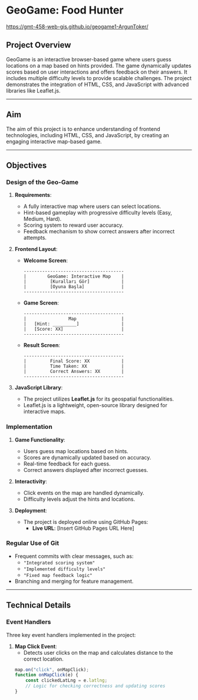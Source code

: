 # GeoGame:   Food Hunter

https://gmt-458-web-gis.github.io/geogame1-ArgunToker/

## **Project Overview**
GeoGame is an interactive browser-based game where users guess locations on a map based on hints provided. The game dynamically updates scores based on user interactions and offers feedback on their answers. It includes multiple difficulty levels to provide scalable challenges. The project demonstrates the integration of HTML, CSS, and JavaScript with advanced libraries like Leaflet.js.

---

## **Aim**
The aim of this project is to enhance understanding of frontend technologies, including HTML, CSS, and JavaScript, by creating an engaging interactive map-based game.

---

## **Objectives**
### **Design of the Geo-Game**
1. **Requirements**:
   - A fully interactive map where users can select locations.
   - Hint-based gameplay with progressive difficulty levels (Easy, Medium, Hard).
   - Scoring system to reward user accuracy.
   - Feedback mechanism to show correct answers after incorrect attempts.

2. **Frontend Layout**:
   - **Welcome Screen**:
     ```
     --------------------------------------
     |        GeoGame: Interactive Map    |
     |         [Kuralları Gör]            |
     |         [Oyuna Başla]              |
     --------------------------------------
     ```
   - **Game Screen**:
     ```
     --------------------------------------
     |                Map                 |
     |   [Hint: _________]                |
     |   [Score: XX]                      |
     --------------------------------------
     ```
   - **Result Screen**:
     ```
     --------------------------------------
     |         Final Score: XX            |
     |         Time Taken: XX             |
     |         Correct Answers: XX        |
     --------------------------------------
     ```

3. **JavaScript Library**:
   - The project utilizes **Leaflet.js** for its geospatial functionalities.
   - Leaflet.js is a lightweight, open-source library designed for interactive maps.

### **Implementation**
1. **Game Functionality**:
   - Users guess map locations based on hints.
   - Scores are dynamically updated based on accuracy.
   - Real-time feedback for each guess.
   - Correct answers displayed after incorrect guesses.

2. **Interactivity**:
   - Click events on the map are handled dynamically.
   - Difficulty levels adjust the hints and locations.

3. **Deployment**:
   - The project is deployed online using GitHub Pages:
     - **Live URL**: [Insert GitHub Pages URL Here]

### **Regular Use of Git**
- Frequent commits with clear messages, such as:
  - `"Integrated scoring system"`
  - `"Implemented difficulty levels"`
  - `"Fixed map feedback logic"`
- Branching and merging for feature management.

---

## **Technical Details**
### **Event Handlers**
Three key event handlers implemented in the project:
1. **Map Click Event**:
   - Detects user clicks on the map and calculates distance to the correct location.
   ```javascript
   map.on("click", onMapClick);
   function onMapClick(e) {
       const clickedLatLng = e.latlng;
       // Logic for checking correctness and updating scores
   }
